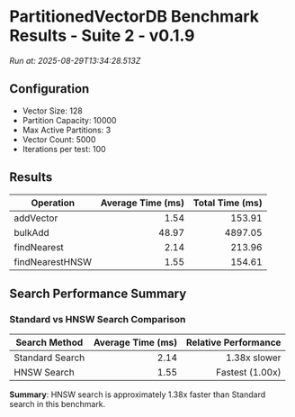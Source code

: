 # PartitionedVectorDB Benchmark Results - Suite 2 - v0.1.9

_Run at: 2025-08-29T13:34:28.513Z_

## Configuration

- Vector Size: 128
- Partition Capacity: 10000
- Max Active Partitions: 3
- Vector Count: 5000
- Iterations per test: 100

## Results

| Operation       | Average Time (ms) | Total Time (ms) |
| --------------- | ----------------: | --------------: |
| addVector       |              1.54 |          153.91 |
| bulkAdd         |             48.97 |         4897.05 |
| findNearest     |              2.14 |          213.96 |
| findNearestHNSW |              1.55 |          154.61 |

## Search Performance Summary

### Standard vs HNSW Search Comparison

| Search Method   | Average Time (ms) | Relative Performance |
| --------------- | ----------------: | -------------------: |
| Standard Search |              2.14 |         1.38x slower |
| HNSW Search     |              1.55 |      Fastest (1.00x) |

**Summary**: HNSW search is approximately 1.38x faster than Standard search in this benchmark.
